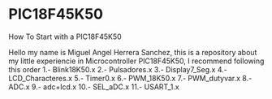 # PIC18F45K50
How To Start with a PIC18F45K50

Hello my name is Miguel Angel Herrera Sanchez, this is a repository about my little experiencie in Microcontroller PIC18F45K50, 
I recommend following this order
1.- Blink18K50.x
2.- Pulsadores.x
3.- Display7_Seg.x
4.- LCD_Characteres.x
5.- Timer0.x
6.- PWM_18K50.x
7.- PWM_dutyvar.x
8.- ADC.x
9.- adc+lcd.x
10.- SEL_aDC.x
11.- USART_1.x
